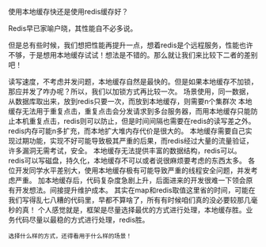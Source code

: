 使用本地缓存快还是使用redis缓存好？

Redis早已家喻户晓，其性能自不必多说。

但是总有些时候，我们想把性能再提升一点，想着redis是个远程服务，性能也许不够，于是想用本地缓存试试！想法是不错的。那么就让我们来比较下二者的差别吧！

读写速度，不考虑并发问题，本地缓存自然是最快的。但是如果本地缓存不加锁，那应并发了咋办呢？所以，我们以加锁方式再比较一次。
场景使用，同一数据，从数据库取出来，放到redis只要一次，而放到本地缓存，则需要n个集群次
本地缓存无法用于重复点击，重复点击会分发请求到多台服务器，而用本地缓存只能防止本机重复点击，redis则可以防止，但是时间间隔也需要在redis的读写差之外。
redis内存可能n多扩充，而本地扩大堆内存代价是很大的。
本地缓存需要自己实现过期功能，实现不好可能导致极其严重的后果，而redis经过大量的流量验证，许多漏洞无需考试，安全。
本地缓存无法提供丰富的数据结构，redis可以。
redis可以写磁盘，持久化，本地缓存不可以或者说很麻烦要考虑的东西太多。
各位开发同学水平差别大，使用本地缓存极有可能导致严重的线程安全问题，并发考虑严重。
加本地缓存后，代码复杂度急剧上升，后面进来的开发很难一下领会原有开发想法。间接提升维护成本。
其实在map和redis取值这里省的时间，可能在我们写得乱七八糟的代码里，早都不算啥了，所有有时候咱们真的没必要较那几毫秒的真！
    个人感觉就是，框架是尽量选择最优的方式进行处理，本地缓存胜。业务代码尽量以最稳的方式进行处理，redis胜。

    选择什么样的方式，还得看用于什么样的场景！